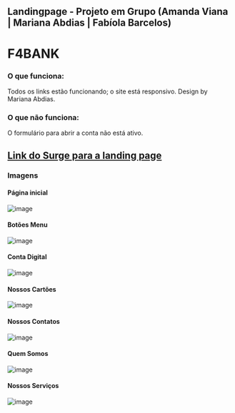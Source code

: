## Landingpage - Projeto em Grupo (Amanda Viana | Mariana Abdias | Fabíola Barcelos)
# F4BANK

### O que funciona:
Todos os links estão funcionando;
o site está responsivo.
Design by Mariana Abdias.

### O que não funciona:
O formulário para abrir a conta não está ativo.

## [Link do Surge para a landing page](https://petite-good-bye.surge.sh/)

### Imagens
#### Página inicial

![image](https://user-images.githubusercontent.com/98291335/163875007-30646c42-df8a-4465-a603-34489ebc45bc.png)

#### Botões Menu

![image](https://user-images.githubusercontent.com/98291335/163875096-216d84ec-694c-4bf6-95fb-83f456321b23.png)

#### Conta Digital

![image](https://user-images.githubusercontent.com/98291335/163874965-27ea2f87-0ce8-42dd-93b4-37eeb5e198a2.png)

#### Nossos Cartões

![image](https://user-images.githubusercontent.com/98291335/163874884-8c543f8f-39df-43ce-8ed4-4b5055687865.png)

#### Nossos Contatos

![image](https://user-images.githubusercontent.com/98291335/163874823-d924fc78-5872-4ce8-bdf6-d9a988c78a22.png)

#### Quem Somos

![image](https://user-images.githubusercontent.com/98291335/163874752-fc97a286-61b1-4f7e-9bce-47d9c1b3d90d.png)

#### Nossos Serviços

![image](https://user-images.githubusercontent.com/98291335/163874441-e64266d2-25a6-4c22-9c79-af5d8bf4fe8c.png)
